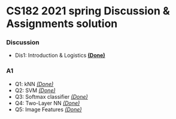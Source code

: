 # CS182 2021 spring Discussion & Assignments solution

### Discussion
* Dis1: Introduction & Logistics [__(Done)__](https://github.com/oldboy818/CS182/blob/main/Discussion/dis1_Introduction%20%26%20Logistics..pdf)


### A1
* Q1: kNN  [_(Done)_](https://github.com/changdaeoh/CS231n/blob/main/assignment1/knn.ipynb)
* Q2: SVM  [_(Done)_](https://github.com/changdaeoh/CS231n/blob/main/assignment1/svm.ipynb)
* Q3: Softmax classifier  [_(Done)_](https://github.com/changdaeoh/CS231n/blob/main/assignment1/softmax.ipynb)
* Q4: Two-Layer NN  [_(Done)_](https://github.com/changdaeoh/CS231n/blob/main/assignment1/two_layer_net.ipynb)
* Q5: Image Features  [_(Done)_](https://github.com/changdaeoh/CS231n/blob/main/assignment1/features.ipynb)
